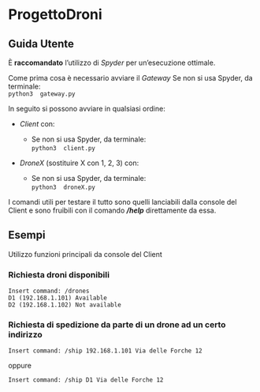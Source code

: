 # ProgettoDroni

## Guida Utente
È **raccomandato** l’utilizzo di _Spyder_ per un’esecuzione ottimale.

Come prima cosa è necessario avviare il _Gateway_
Se non si usa Spyder, da terminale:  
  ```python3  gateway.py```   

In seguito si possono avviare in qualsiasi ordine:

* _Client_ con:
  * Se non si usa Spyder, da terminale:  
    ```python3  client.py```
  
* _DroneX_ (sostituire X con 1, 2, 3) con: 
  * Se non si usa Spyder, da terminale:  
   ```python3  droneX.py```

I comandi utili per testare il tutto sono quelli lanciabili dalla console del Client e sono fruibili con il comando _**/help**_ direttamente da essa.

## Esempi 
Utilizzo funzioni principali da console del Client

### Richiesta droni disponibili
```
Insert command: /drones 
D1 (192.168.1.101) Available
D2 (192.168.1.102) Not available
```

### Richiesta di spedizione da parte di un drone ad un certo indirizzo
```
Insert command: /ship 192.168.1.101 Via delle Forche 12
``` 
oppure 
```
Insert command: /ship D1 Via delle Forche 12
```


